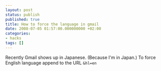 ```yaml
---
layout: post
status: publish
published: true
title: How to force the language in gmail
date: 2008-07-05 01:57:00.000000000 +02:00
categories:
- hacks
tags: []
---
```

Recently Gmail shows up in Japanese. (Because I'm in Japan.) To force English language append to the URL `&hl=en`
